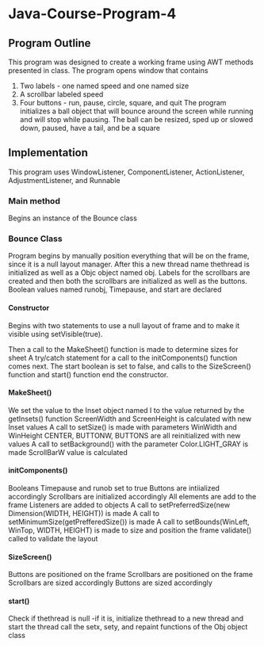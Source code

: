 # Java-Course-Program-4
## Program Outline
This program was designed to create a working frame using AWT methods presented in class. The program opens window that contains
  1. Two labels - one named speed and one named size
  2. A scrollbar labeled speed
  3. Four buttons - run, pause, circle, square, and quit
The program initializes a ball object that will bounce around the screen while running and will stop while pausing. The ball can be resized, sped up or slowed down, paused, have a tail, and be a square

## Implementation
This program uses WindowListener, ComponentListener, ActionListener, AdjustmentListener, and Runnable

### Main method
Begins an instance of the Bounce class

### Bounce Class
Program begins by manually position everything that will be on the frame, since it is a null layout manager. After this a new thread name thethread is initialized as well as a Objc object named obj. Labels for the scrollbars are created and then both the scrollbars are initialized as well as the buttons. Boolean values named runobj, Timepause, and start are declared

#### Constructor
Begins with two statements to use a null layout of frame and to make it visible using setVisible(true).

Then a call to the MakeSheet() function is made to determine sizes for sheet
A try/catch statement for a call to the initComponents() function comes next.
The start boolean is set to false, and calls to the SizeScreen() function and start() function end the constructor.

#### MakeSheet()
We set the value to the Inset object named I to the value returned by the getInsets() function
ScreenWidth and ScreenHeight is calculated with new Inset values
A call to setSize() is made with parameters WinWidth and WinHeight
CENTER, BUTTONW, BUTTONS are all reinitialized with new values
A call to setBackground() with the parameter Color.LIGHT_GRAY is made
ScrollBarW value is calculated

#### initComponents()
Booleans Timepause and runob set to true
Buttons are intiialized accordingly
Scrollbars are initialized accordingly
All elements are add to the frame
Listeners are added to objects
A call to setPreferredSize(new Dimension(WIDTH, HEIGHT)) is made
A call to setMinimumSize(getPrefferedSize()) is made
A call to setBounds(WinLeft, WinTop, WIDTH, HEIGHT) is made to size and position the frame
validate() called to validate the layout

#### SizeScreen()
Buttons are positioned on the frame
Scrollbars are positioned on the frame
Scrollbars are sized accordingly
Buttons are sized accordingly

#### start()
Check if thethread is null
  -if it is, initialize thethread to a new thread and start the thread
call the setx, sety, and repaint functions of the Obj object class
  

